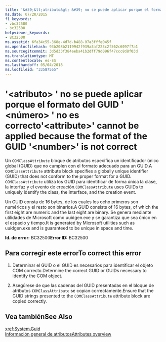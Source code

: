 ```yaml
---
title: '&#39;&lt;atributo&gt; &#39; no se puede aplicar porque el formato del GUID &#39; &lt;número&gt; &#39; no es correcto'
ms.date: 07/20/2015
f1_keywords:
- vbc32500
- bc32500
helpviewer_keywords:
- BC32500
ms.assetid: 6fa34c55-368e-4d7d-b488-07a3fffe045f
ms.openlocfilehash: 93b208b2119942f939a3af223c2f562c6097f7a1
ms.sourcegitcommit: 3d5d33f384eeba41b2dff79d096f47ccc8d8f03d
ms.translationtype: MT
ms.contentlocale: es-ES
ms.lasthandoff: 05/04/2018
ms.locfileid: "33587565"
---
```

# <a name="39ltattributegt39-cannot-be-applied-because-the-format-of-the-guid-39ltnumbergt39-is-not-correct"></a><span data-ttu-id="0b7f3-102">&#39;&lt;atributo&gt; &#39; no se puede aplicar porque el formato del GUID &#39; &lt;número&gt; &#39; no es correcto</span><span class="sxs-lookup"><span data-stu-id="0b7f3-102">&#39;&lt;attribute&gt;&#39; cannot be applied because the format of the GUID &#39;&lt;number&gt;&#39; is not correct</span></span>
<span data-ttu-id="0b7f3-103">Un `COMClassAttribute` bloque de atributos especifica un identificador único global (GUID) que no cumplen con el formato adecuado para un GUID.</span><span class="sxs-lookup"><span data-stu-id="0b7f3-103">A `COMClassAttribute` attribute block specifies a globally unique identifier (GUID) that does not conform to the proper format for a GUID.</span></span> <span data-ttu-id="0b7f3-104">`COMClassAttribute` utiliza los GUID para identificar de forma única la clase, la interfaz y el evento de creación.</span><span class="sxs-lookup"><span data-stu-id="0b7f3-104">`COMClassAttribute` uses GUIDs to uniquely identify the class, the interface, and the creation event.</span></span>  
  
 <span data-ttu-id="0b7f3-105">Un GUID consta de 16 bytes, de los cuales los ocho primeros son numéricos y el resto son binarios.</span><span class="sxs-lookup"><span data-stu-id="0b7f3-105">A GUID consists of 16 bytes, of which the first eight are numeric and the last eight are binary.</span></span> <span data-ttu-id="0b7f3-106">Se genera mediante utilidades de Microsoft como uuidgen.exe y se garantiza que sea único en el espacio y tiempo.</span><span class="sxs-lookup"><span data-stu-id="0b7f3-106">It is generated by Microsoft utilities such as uuidgen.exe and is guaranteed to be unique in space and time.</span></span>  
  
 <span data-ttu-id="0b7f3-107">**Id. de error:** BC32500</span><span class="sxs-lookup"><span data-stu-id="0b7f3-107">**Error ID:** BC32500</span></span>  
  
## <a name="to-correct-this-error"></a><span data-ttu-id="0b7f3-108">Para corregir este error</span><span class="sxs-lookup"><span data-stu-id="0b7f3-108">To correct this error</span></span>  
  
1.  <span data-ttu-id="0b7f3-109">Determinar el GUID o el GUID es necesarios para identificar el objeto COM correcto.</span><span class="sxs-lookup"><span data-stu-id="0b7f3-109">Determine the correct GUID or GUIDs necessary to identify the COM object.</span></span>  
  
2.  <span data-ttu-id="0b7f3-110">Asegúrese de que las cadenas del GUID presentadas en el bloque de atributos `COMClassAttribute` se copian correctamente.</span><span class="sxs-lookup"><span data-stu-id="0b7f3-110">Ensure that the GUID strings presented to the `COMClassAttribute` attribute block are copied correctly.</span></span>  
  
## <a name="see-also"></a><span data-ttu-id="0b7f3-111">Vea también</span><span class="sxs-lookup"><span data-stu-id="0b7f3-111">See Also</span></span>  
 <xref:System.Guid>  
[<span data-ttu-id="0b7f3-112">Información general de atributos</span><span class="sxs-lookup"><span data-stu-id="0b7f3-112">Attributes overview</span></span>](../../../visual-basic/programming-guide/concepts/attributes/index.md)

